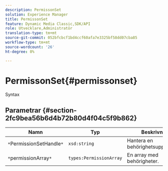 ```yaml
---
description: PermissonSet
solution: Experience Manager
title: PermissonSet
feature: Dynamic Media Classic,SDK/API
role: Utvecklare,Administratör
translation-type: tm+mt
source-git-commit: 052bfcbcf1bd4ccf60afa7e3325bf58dd07cba85
workflow-type: tm+mt
source-wordcount: '26'
ht-degree: 0%

---
```



# PermissonSet{#permissonset}

Syntax

## Parametrar {#section-2fc9bea56b6d4b72b80d4f04c5f9b862}

| Namn | Typ | Beskrivning |
|---|---|---|
| `*`PermissionSetHandle`*` | `xsd:string` | Hantera en behörighetsuppsättning. |
| `*`permissionArray`*` | `types:PermissionArray` | En array med behörigheter. |

